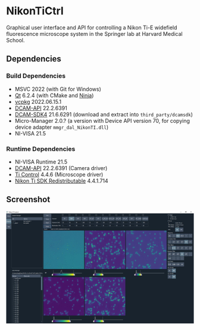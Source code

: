# NikonTiCtrl

Graphical user interface and API for controlling a Nikon Ti-E widefield fluorescence microscope system in the Springer lab at Harvard Medical School.

## Dependencies

### Build Dependencies
* MSVC 2022 (with Git for Windows)
* [Qt](https://www.qt.io/download-open-source) 6.2.4 (with CMake and [Ninja](https://ninja-build.org))
* [vcpkg](https://vcpkg.io) 2022.06.15.1
* [DCAM-API](https://dcam-api.com) 22.2.6391
* [DCAM-SDK4](https://dcam-api.com/dcam-sdk-login/) 21.6.6291 (download and extract into `third_party/dcamsdk`)
* Micro-Manager 2.0.? (a version with Device API version 70, for copying device adapter `mmgr_dal_NikonTI.dll`)
* NI-VISA 21.5

### Runtime Dependencies
* NI-VISA Runtime 21.5
* [DCAM-API](https://dcam-api.com) 22.2.6391 (Camera driver)
* [Ti Control](https://www.nikon.com/products/microscope-solutions/support/download/software/biological/index.htm#toc02) 4.4.6 (Microscope driver) 
* [Nikon Ti SDK Redistributable](https://micro-manager.org/wiki/NikonTI) 4.4.1.714

## Screenshot
![screenshot](.github/screenshot.jpg)

